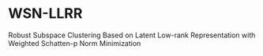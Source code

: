 # WSN-LLRR
Robust Subspace Clustering Based on Latent Low-rank Representation with Weighted Schatten-p Norm Minimization
